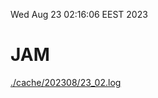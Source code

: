 Wed Aug 23 02:16:06 EEST 2023
# JAM
<a href='./cache/202308/23_02.log'>./cache/202308/23_02.log</a>
